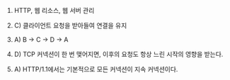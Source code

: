 1. HTTP, 웹 리소스, 웹 서버 관리

2. C) 클라이언트 요청을 받아들여 연결을 유지

3. A) B → C → D → A

4. D) TCP 커넥션이 한 번 맺어지면, 이후의 요청도 항상 느린 시작의 영향을 받는다.

5. A) HTTP/1.1에서는 기본적으로 모든 커넥션이 지속 커넥션이다.

